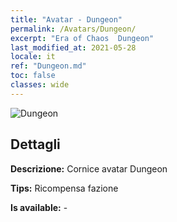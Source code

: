 ```yaml
---
title: "Avatar - Dungeon"
permalink: /Avatars/Dungeon/
excerpt: "Era of Chaos  Dungeon"
last_modified_at: 2021-05-28
locale: it
ref: "Dungeon.md"
toc: false
classes: wide
---
```

 ![Dungeon](/images/a/avatarFrame_45.png)

## Dettagli

 **Descrizione:** Cornice avatar Dungeon 

 **Tips:** Ricompensa fazione 

 **Is available:**  - 

